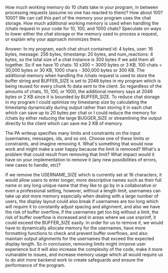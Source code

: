How much working memory do 10 chats take in your program, in between processing requests (assume no one has reacted to them)? How about 100? 1000? We can call this part of the memory your program uses the chat storage. How much additional working memory is used when handling the /chats request in your code for 10, 100, and 1000 chats? Speculate on ways to lower either the chat storage or the memory used to process a request, or explain why your approach minimizes them.

Answer: In my program, each chat struct contained id: 4 bytes, user: 16 bytes, message: 256 bytes, timestamp: 20 bytes, and num_reactions: 4 bytes, so the total size of a chat instance is 300 bytes if we add them all together. So if we have 10 chats: 10 x300 = 3000 bytes or 3 KB, 100 chats = 30,000 bytes or 30 KB, 1000 chars - 300,000 bytes or 300 KB. The additional memory when handling the /chats request is used to store the buffer string and BUFFER_SIZE is set to 2048 bytes in my program which is being reused for every chunk fo data sent to the client. So regardless of the amounts of chats, 10, 100, or 1000, the additional memory says at 2048 bytes or 2 KB since it is bounded by BUFFER_SIZE. To reduce chat storage in my program I could optimize my timestamp size by calculating the timestamp dynamically during output rather than storing it in each chat which can save up to 20 bytes per chat or I could reduce the memory for /chats by either reducing the large BUGGER_SIZE or streamlining the output directly to the client which can save me 2 KB of memory.

The PA writeup specifies many limits and constraints on the input (usernames, messages, ids, and so on). Choose one of these limits or constraints, and imagine removing it. What's something that would now work and might make a user happy because the limit is removed? What's a problem that could result from removing that limit? What impact would it have on your implementation to remove it (any new possibilities of errors, new cases to handle, etc)?

If we remove the USERNAME_SIZE which is currently set at 16 characters, it would allow users to enter longer, more descriptive names such as their full name or any long unique name that they like to go by in a collaborative or even a professional setting, however, without a length limit, usernames can take up alot more memory especially when dealing with a large number of users, the display layout could also break if usernames are too long which will require it to constantly adjust spacing and alignment, and also we have the risk of buffer overflow, if the usernames get too big without a limit, the risk of buffer overflow is increased and in areas where we use snprintf, it could exceed the BUFFER_SIZE easily. In order for us to remove it, we would have to dynamically allocate memory for the usernames, have more formatting functions to check and prevent buffer overflows, and also maintain output alignments for the usernames that exceed the expected display length. So in conclusion, removing limits might imrpove user experience but it will also increase the complexity of the code, make it more vulnarable to issues, and increase memory usage which all would require us to do alot more backend work to create safeguards and ensure the performance of the program.
